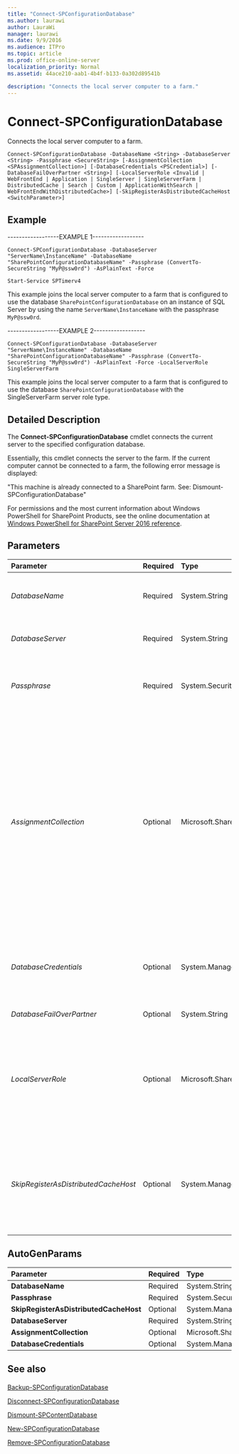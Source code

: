 ```yaml
---
title: "Connect-SPConfigurationDatabase"
ms.author: laurawi
author: LauraWi
manager: laurawi
ms.date: 9/9/2016
ms.audience: ITPro
ms.topic: article
ms.prod: office-online-server
localization_priority: Normal
ms.assetid: 44ace210-aab1-4b4f-b133-0a302d89541b

description: "Connects the local server computer to a farm."
---
```


# Connect-SPConfigurationDatabase

Connects the local server computer to a farm.
  
```
Connect-SPConfigurationDatabase -DatabaseName <String> -DatabaseServer <String> -Passphrase <SecureString> [-AssignmentCollection <SPAssignmentCollection>] [-DatabaseCredentials <PSCredential>] [-DatabaseFailOverPartner <String>] [-LocalServerRole <Invalid | WebFrontEnd | Application | SingleServer | SingleServerFarm | DistributedCache | Search | Custom | ApplicationWithSearch | WebFrontEndWithDistributedCache>] [-SkipRegisterAsDistributedCacheHost <SwitchParameter>]

```

## Example

------------------EXAMPLE 1------------------
  
```
Connect-SPConfigurationDatabase -DatabaseServer "ServerName\InstanceName" -DatabaseName "SharePointConfigurationDatabaseName" -Passphrase (ConvertTo-SecureString "MyP@ssw0rd") -AsPlainText -Force                      
```

```
Start-Service SPTimerv4
```

This example joins the local server computer to a farm that is configured to use the database  `SharePointConfigurationDatabase` on an instance of SQL Server by using the name  `ServerName\InstanceName` with the passphrase  `MyP@ssw0rd`.
  
------------------EXAMPLE 2------------------
  
```
Connect-SPConfigurationDatabase -DatabaseServer "ServerName\InstanceName" -DatabaseName "SharePointConfigurationDatabaseName" -Passphrase (ConvertTo-SecureString "MyP@ssw0rd") -AsPlainText -Force -LocalServerRole SingleServerFarm
```

This example joins the local server computer to a farm that is configured to use the database  `SharePointConfigurationDatabase` with the SingleServerFarm server role type. 
  
## Detailed Description

The **Connect-SPConfigurationDatabase** cmdlet connects the current server to the specified configuration database. 
  
Essentially, this cmdlet connects the server to the farm. If the current computer cannot be connected to a farm, the following error message is displayed: 
  
"This machine is already connected to a SharePoint farm. See: Dismount-SPConfigurationDatabase"
  
For permissions and the most current information about Windows PowerShell for SharePoint Products, see the online documentation at [Windows PowerShell for SharePoint Server 2016 reference](https://go.microsoft.com/fwlink/p/?LinkId=671715). 
  
## Parameters

|**Parameter**|**Required**|**Type**|**Description**|
|:-----|:-----|:-----|:-----|
| _DatabaseName_ <br/> |Required  <br/> |System.String  <br/> |Specifies the name of the configuration database to which to connect the server.  <br/> The type must be a valid database name; for example, DB1.  <br/> |
| _DatabaseServer_ <br/> |Required  <br/> |System.String  <br/> |Specifies the server on which to create the configuration database. The default value is the local computer name.  <br/> |
| _Passphrase_ <br/> |Required  <br/> |System.Security.SecureString  <br/> |Specifies the secure password phrase for connecting the current server to the configuration database.  <br/> The type must be a valid secure string; for example, MyBDCApp1serverkey.  <br/> |
| _AssignmentCollection_ <br/> |Optional  <br/> |Microsoft.SharePoint.PowerShell.SPAssignmentCollection  <br/> |Manages objects for the purpose of proper disposal. Use of objects, such as **SPWeb** or **SPSite**, can use large amounts of memory and use of these objects in Windows PowerShell scripts requires proper memory management. Using the **SPAssignment** object, you can assign objects to a variable and dispose of the objects after they are needed to free up memory. When **SPWeb**, **SPSite**, or **SPSiteAdministration** objects are used, the objects are automatically disposed of if an assignment collection or the **Global** parameter is not used.  <br/> > [!NOTE]> When the **Global** parameter is used, all objects are contained in the global store. If objects are not immediately used, or disposed of by using the **Stop-SPAssignment** command, an out-of-memory scenario can occur.           |
| _DatabaseCredentials_ <br/> |Optional  <br/> |System.Management.Automation.PSCredential  <br/> |Specifies the **PSCredential** object that contains the user name and password to be used for database SQL authentication. If this parameter is not specified, the current user is used.  <br/> The type must be a valid **PSCredential** object.  <br/> |
| _DatabaseFailOverPartner_ <br/> |Optional  <br/> |System.String  <br/> |Specifies the name of the mirror server for failover.  <br/> |
| _LocalServerRole_ <br/> |Optional  <br/> |Microsoft.SharePoint.Administration.SPServerRole  <br/> |Specifies which Server Role type to use. The valid values are the following:  <br/> - **WebFrontEnd** <br/> - **Application** <br/> - **DistributedCache** <br/> - **Search** <br/> - **SingleServerFarm** <br/> - **Custom** <br/> - **ApplicationWithSearch** <br/> - **WebFrontEndWithDistributedCache** <br/> |
| _SkipRegisterAsDistributedCacheHost_ <br/> |Optional  <br/> |System.Management.Automation.SwitchParameter  <br/> |By default all the servers in the farm are registered as a cache host (that is, **DistributedCacheService** is running by default).  <br/> Use this parameter to not register the server computer as a distributed cache host. If you want to have a dedicated cache host, then use this parameter to make sure that caching service is not installed on the computer.  <br/> |
   
## AutoGenParams

|**Parameter**|**Required**|**Type**|**Description**|
|:-----|:-----|:-----|:-----|
|**DatabaseName** <br/> |Required  <br/> |System.String  <br/> ||
|**Passphrase** <br/> |Required  <br/> |System.Security.SecureString  <br/> ||
|**SkipRegisterAsDistributedCacheHost** <br/> |Optional  <br/> |System.Management.Automation.SwitchParameter  <br/> ||
|**DatabaseServer** <br/> |Required  <br/> |System.String  <br/> ||
|**AssignmentCollection** <br/> |Optional  <br/> |Microsoft.SharePoint.PowerShell.SPAssignmentCollection  <br/> ||
|**DatabaseCredentials** <br/> |Optional  <br/> |System.Management.Automation.PSCredential  <br/> ||
   
## See also

#### 

[Backup-SPConfigurationDatabase](../../../docs-conceptual/sharepoint-server/microsoft-powershell-for-sharepoint-server-reference/backup-and-recovery-cmdlets/backup-spconfigurationdatabase.md)
  
[Disconnect-SPConfigurationDatabase](disconnect-spconfigurationdatabase.md)
  
[Dismount-SPContentDatabase](dismount-spcontentdatabase.md)
  
[New-SPConfigurationDatabase](new-spconfigurationdatabase.md)
  
[Remove-SPConfigurationDatabase](remove-spconfigurationdatabase.md)

